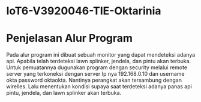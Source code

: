 # IoT6-V3920046-TIE-Oktarinia

# Penjelasan Alur Program
Pada alur program ini dibuat sebuah monitor yang dapat mendeteksi adanya api. Apabila telah terdeteksi lawn splinker, jendela, dan pintu akan terbuka. Untuk pemuatannya dugunakan program dengan security melalui remote server yang terkoneksi dengan server Ip nya 192.168.0.10 dan username okta password oktaokta. Nantinya perangkat akan tersambung dengan wirelles. Lalu menentukan kondisi supaya saat terdeteksi adanya panas api pintu, jendela, dan lawn splinker akan terbuka.
